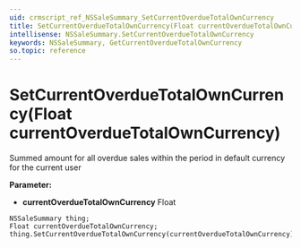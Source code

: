 ```yaml
---
uid: crmscript_ref_NSSaleSummary_SetCurrentOverdueTotalOwnCurrency
title: SetCurrentOverdueTotalOwnCurrency(Float currentOverdueTotalOwnCurrency)
intellisense: NSSaleSummary.SetCurrentOverdueTotalOwnCurrency
keywords: NSSaleSummary, GetCurrentOverdueTotalOwnCurrency
so.topic: reference
---
```


# SetCurrentOverdueTotalOwnCurrency(Float currentOverdueTotalOwnCurrency)

Summed amount for all overdue sales within the period in default currency for the current user

**Parameter:** 
 - **currentOverdueTotalOwnCurrency** Float

```crmscript
NSSaleSummary thing;
Float currentOverdueTotalOwnCurrency;
thing.SetCurrentOverdueTotalOwnCurrency(currentOverdueTotalOwnCurrency);
```

